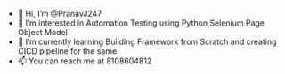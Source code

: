 - 👋 Hi, I’m @PranavJ247
- 👀 I’m interested in Automation Testing using Python Selenium Page Object Model
- 🌱 I’m currently learning Building Framework from Scratch and creating CICD pipeline for the same
- 📫 You can reach me at 8108604812


<!---
PranavJ247/PranavJ247 is a ✨ special ✨ repository because its `README.md` (this file) appears on your GitHub profile.
You can click the Preview link to take a look at your changes.
--->
